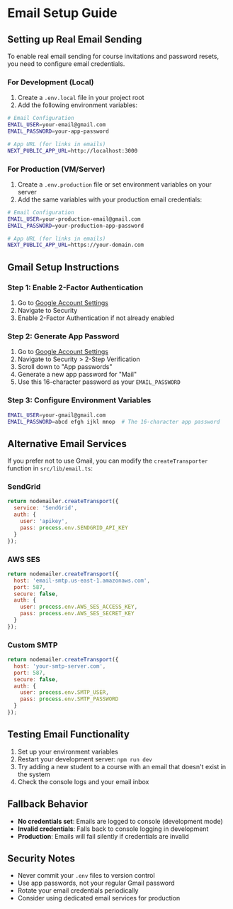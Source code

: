 # Email Setup Guide

## Setting up Real Email Sending

To enable real email sending for course invitations and password resets, you need to configure email credentials.

### For Development (Local)

1. Create a `.env.local` file in your project root
2. Add the following environment variables:

```bash
# Email Configuration
EMAIL_USER=your-email@gmail.com
EMAIL_PASSWORD=your-app-password

# App URL (for links in emails)
NEXT_PUBLIC_APP_URL=http://localhost:3000
```

### For Production (VM/Server)

1. Create a `.env.production` file or set environment variables on your server
2. Add the same variables with your production email credentials:

```bash
# Email Configuration
EMAIL_USER=your-production-email@gmail.com
EMAIL_PASSWORD=your-production-app-password

# App URL (for links in emails)
NEXT_PUBLIC_APP_URL=https://your-domain.com
```

## Gmail Setup Instructions

### Step 1: Enable 2-Factor Authentication
1. Go to [Google Account Settings](https://myaccount.google.com/)
2. Navigate to Security
3. Enable 2-Factor Authentication if not already enabled

### Step 2: Generate App Password
1. Go to [Google Account Settings](https://myaccount.google.com/)
2. Navigate to Security > 2-Step Verification
3. Scroll down to "App passwords"
4. Generate a new app password for "Mail"
5. Use this 16-character password as your `EMAIL_PASSWORD`

### Step 3: Configure Environment Variables
```bash
EMAIL_USER=your-gmail@gmail.com
EMAIL_PASSWORD=abcd efgh ijkl mnop  # The 16-character app password
```

## Alternative Email Services

If you prefer not to use Gmail, you can modify the `createTransporter` function in `src/lib/email.ts`:

### SendGrid
```javascript
return nodemailer.createTransport({
  service: 'SendGrid',
  auth: {
    user: 'apikey',
    pass: process.env.SENDGRID_API_KEY
  }
});
```

### AWS SES
```javascript
return nodemailer.createTransport({
  host: 'email-smtp.us-east-1.amazonaws.com',
  port: 587,
  secure: false,
  auth: {
    user: process.env.AWS_SES_ACCESS_KEY,
    pass: process.env.AWS_SES_SECRET_KEY
  }
});
```

### Custom SMTP
```javascript
return nodemailer.createTransport({
  host: 'your-smtp-server.com',
  port: 587,
  secure: false,
  auth: {
    user: process.env.SMTP_USER,
    pass: process.env.SMTP_PASSWORD
  }
});
```

## Testing Email Functionality

1. Set up your environment variables
2. Restart your development server: `npm run dev`
3. Try adding a new student to a course with an email that doesn't exist in the system
4. Check the console logs and your email inbox

## Fallback Behavior

- **No credentials set**: Emails are logged to console (development mode)
- **Invalid credentials**: Falls back to console logging in development
- **Production**: Emails will fail silently if credentials are invalid

## Security Notes

- Never commit your `.env` files to version control
- Use app passwords, not your regular Gmail password
- Rotate your email credentials periodically
- Consider using dedicated email services for production 